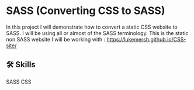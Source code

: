 
# SASS (Converting CSS to SASS)

In this project I will demonstrate how to convert a static CSS website to SASS.
I will be using all or almost of the SASS terminology.
This is the static non SASS website I will be working with : https://lukemersh.github.io/CSS-site/


## 🛠 Skills
SASS
CSS


